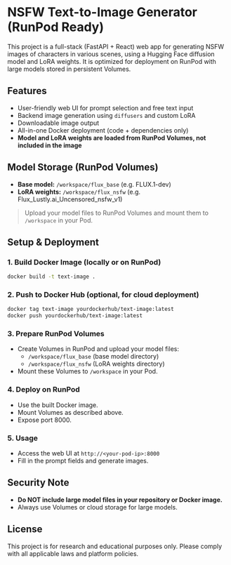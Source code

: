 # NSFW Text-to-Image Generator (RunPod Ready)

This project is a full-stack (FastAPI + React) web app for generating NSFW images of characters in various scenes, using a Hugging Face diffusion model and LoRA weights. It is optimized for deployment on RunPod with large models stored in persistent Volumes.

## Features
- User-friendly web UI for prompt selection and free text input
- Backend image generation using `diffusers` and custom LoRA
- Downloadable image output
- All-in-one Docker deployment (code + dependencies only)
- **Model and LoRA weights are loaded from RunPod Volumes, not included in the image**

## Model Storage (RunPod Volumes)
- **Base model:** `/workspace/flux_base` (e.g. FLUX.1-dev)
- **LoRA weights:** `/workspace/flux_nsfw` (e.g. Flux_Lustly.ai_Uncensored_nsfw_v1)

> Upload your model files to RunPod Volumes and mount them to `/workspace` in your Pod.

## Setup & Deployment

### 1. Build Docker Image (locally or on RunPod)
```bash
docker build -t text-image .
```

### 2. Push to Docker Hub (optional, for cloud deployment)
```bash
docker tag text-image yourdockerhub/text-image:latest
docker push yourdockerhub/text-image:latest
```

### 3. Prepare RunPod Volumes
- Create Volumes in RunPod and upload your model files:
  - `/workspace/flux_base` (base model directory)
  - `/workspace/flux_nsfw` (LoRA weights directory)
- Mount these Volumes to `/workspace` in your Pod.

### 4. Deploy on RunPod
- Use the built Docker image.
- Mount Volumes as described above.
- Expose port 8000.

### 5. Usage
- Access the web UI at `http://<your-pod-ip>:8000`
- Fill in the prompt fields and generate images.

## Security Note
- **Do NOT include large model files in your repository or Docker image.**
- Always use Volumes or cloud storage for large models.

## License
This project is for research and educational purposes only. Please comply with all applicable laws and platform policies.
